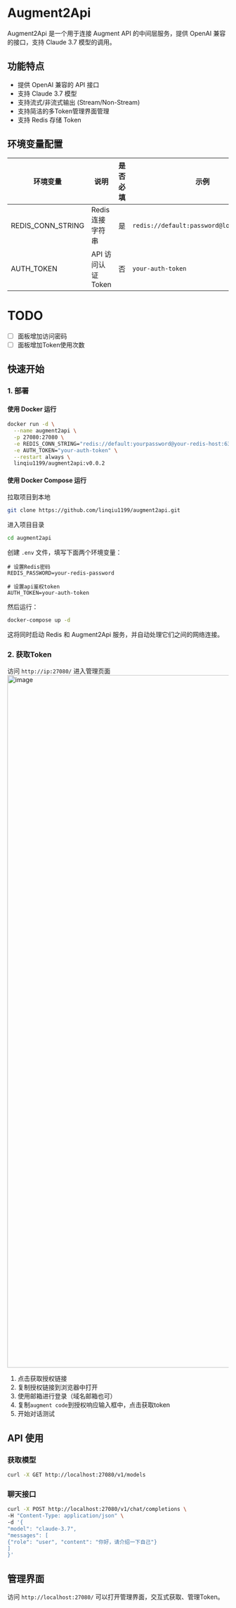# Augment2Api

Augment2Api 是一个用于连接 Augment API 的中间层服务，提供 OpenAI 兼容的接口，支持 Claude 3.7 模型的调用。

## 功能特点

- 提供 OpenAI 兼容的 API 接口
- 支持 Claude 3.7 模型
- 支持流式/非流式输出 (Stream/Non-Stream)
- 支持简洁的多Token管理界面管理
- 支持 Redis 存储 Token

## 环境变量配置

| 环境变量 | 说明 | 是否必填 | 示例 |
|---------|------|---------|------|
| REDIS_CONN_STRING | Redis 连接字符串 | 是 | `redis://default:password@localhost:6379` |
| AUTH_TOKEN | API 访问认证 Token | 否 | `your-auth-token` |

# TODO
- [ ] 面板增加访问密码
- [ ] 面板增加Token使用次数

## 快速开始

### 1. 部署

#### 使用 Docker 运行
```bash
docker run -d \
  --name augment2api \
  -p 27080:27080 \
  -e REDIS_CONN_STRING="redis://default:yourpassword@your-redis-host:6379" \
  -e AUTH_TOKEN="your-auth-token" \
  --restart always \
  linqiu1199/augment2api:v0.0.2
```

#### 使用 Docker Compose 运行
拉取项目到本地
```bash
git clone https://github.com/linqiu1199/augment2api.git
```

进入项目目录
```bash
cd augment2api
```


创建 `.env` 文件，填写下面两个环境变量：
```
# 设置Redis密码
REDIS_PASSWORD=your-redis-password

# 设置api鉴权token
AUTH_TOKEN=your-auth-token
```

然后运行：
```bash
docker-compose up -d
```

这将同时启动 Redis 和 Augment2Api 服务，并自动处理它们之间的网络连接。

### 2. 获取Token

访问 `http://ip:27080/` 进入管理页面
<img width="1576" alt="image" src="https://github.com/user-attachments/assets/4d387e3b-408a-4128-9e29-68d14fb22ccf" />
1. 点击获取授权链接
2. 复制授权链接到浏览器中打开
3. 使用邮箱进行登录（域名邮箱也可）
4. 复制`augment code`到授权响应输入框中，点击获取token
5. 开始对话测试


## API 使用

### 获取模型
```bash
curl -X GET http://localhost:27080/v1/models
```

### 聊天接口
```bash
curl -X POST http://localhost:27080/v1/chat/completions \
-H "Content-Type: application/json" \
-d '{
"model": "claude-3.7",
"messages": [
{"role": "user", "content": "你好，请介绍一下自己"}
]
}'
```

## 管理界面

访问 `http://localhost:27080/` 可以打开管理界面，交互式获取、管理Token。
